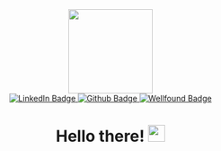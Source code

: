 <!--### Hi there 👋-->

<div id="header" align="center">
  <img src="https://media.giphy.com/media/bAQH7WXKqtIBrPs7sR/giphy.gif" width="150" />
  
  <div id="badges">
    <a href="https://www.linkedin.com/in/stiven-kang-69a9ab258/">
      <img src="https://img.shields.io/badge/LinkedIn-blue?logo=linkedin&logoColor=white&style=for-the-badge" alt="LinkedIn Badge" />
    </a>
    <a href="https://github.com/stivenkang">
      <img src="https://img.shields.io/badge/Github-black?logo=github&logoColor=white&style=for-the-badge" alt="Github Badge" />
    </a>
    <a href="https://wellfound.com/u/stiven-kang">
      <img src="https://img.shields.io/badge/Wellfound-white?logo=wellfound&logoColor=black&style=for-the-badge" alt="Wellfound Badge" />
    </a>
  </div>
  <img src="https://komarev.com/ghpvc/?username=stivenkang&style=flat-square&color=blue" alt=""/>
  <h1>
    Hello there!
    <img src="https://media.giphy.com/media/hvRJCLFzcasrR4ia7z/giphy.gif" width="30px"/>
  </h1>
</div>




<!--
**stivenkang/stivenkang** is a ✨ _special_ ✨ repository because its `README.md` (this file) appears on your GitHub profile.

Here are some ideas to get you started:

- 🔭 I’m currently working on ...
- 🌱 I’m currently learning ...
- 👯 I’m looking to collaborate on ...
- 🤔 I’m looking for help with ...
- 💬 Ask me about ...
- 📫 How to reach me: ...
- 😄 Pronouns: ...
- ⚡ Fun fact: ...
-->

